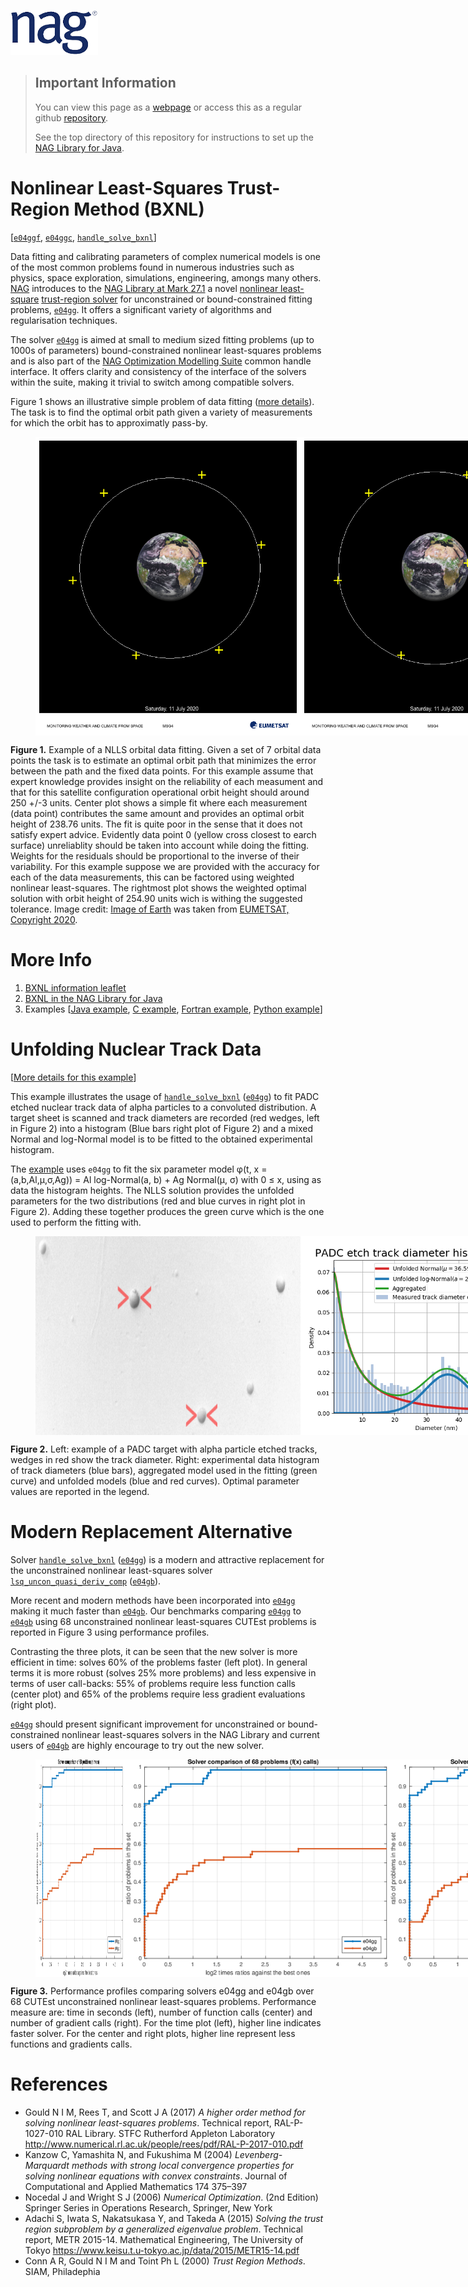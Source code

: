 [![NAG Logo](../nag_logo-removebg.png)](https://www.nag.com)

> ## Important Information
> You can view this page as a [webpage](https://numericalalgorithmsgroup.github.io/NAGJavaExamples/BXNL) or access this as a regular github [repository](https://github.com/numericalalgorithmsgroup/NAGJavaExamples/tree/main/BXNL).
>
>
> See the top directory of this repository for instructions to set up the [NAG Library for Java](https://github.com/numericalalgorithmsgroup/NAGJavaExamples).

# Nonlinear Least-Squares Trust-Region Method (BXNL)

[[`e04ggf`](https://www.nag.co.uk/numeric/nl/nagdoc_latest/flhtml/e04/e04ggf.html), [`e04ggc`](https://www.nag.co.uk/numeric/nl/nagdoc_latest/clhtml/e04/e04ggc.html), [`handle_solve_bxnl`](https://www.nag.co.uk/numeric/py/nagdoc_latest/naginterfaces.library.opt.html#naginterfaces.library.opt.handle_solve_bxnl)]

Data fitting and calibrating parameters of complex numerical models is one of the most common
problems found in numerous industries such as  physics, space exploration, simulations, engineering, amongs many others. 
[NAG](https://www.nag.co.uk/) introduces to the [NAG Library at Mark 27.1](https://www.nag.co.uk/content/nag-library) a novel [nonlinear least-square](https://en.wikipedia.org/wiki/Non-linear_least_squares) [trust-region solver](https://en.wikipedia.org/wiki/Trust_region) for unconstrained or bound-constrained fitting problems, [`e04gg`](https://www.nag.co.uk/numeric/nl/nagdoc_latest/flhtml/e04/e04ggf.html). It offers a significant variety of algorithms and regularisation techniques.

The solver [`e04gg`](https://www.nag.co.uk/numeric/nl/nagdoc_latest/flhtml/e04/e04ggf.html) is aimed at small to medium sized fitting problems (up to 1000s of parameters) bound-constrained nonlinear least-squares problems 
and is also part of the [NAG Optimization Modelling Suite](https://www.nag.co.uk/numeric/nl/nagdoc_latest/flhtml/e04/e04intro.html#optsuite) common handle interface. It offers clarity and consistency of the interface of the solvers within the suite, making it trivial to switch among compatible solvers.

Figure 1 shows an illustrative simple problem of data fitting ([more details](./orbit_ex/Readme.md)). The task is to find the optimal orbit path given a variety of measurements for which the orbit has to approximatly pass-by.

<figure style="display:flex;">
  <img src="./images/est_orbit.png" alt="Optimal orbit from data orbit measurements."/>
  <img src="./images/estw_orbit.png" alt="Weighted optimal orbit from data orbit measurements."/>
</figure>

**Figure 1.** Example of a NLLS orbital data fitting.
 Given a set of 7 orbital data points the task is to estimate an optimal orbit path that minimizes the error between the path and the fixed data points. For this example assume that expert knowledge provides insight on the reliability of each measument and that for this satellite configuration operational orbit height should around 250 +/-3 units. Center plot shows a simple fit where each measurement (data point) contributes the same amount and provides an optimal orbit height of 238.76 units. The fit is quite poor in the sense that it does not satisfy expert advice. Evidently data point 0 (yellow cross closest to earch surface) unreliablity should be taken into account while doing the fitting. Weights for the residuals should be proportional to the inverse of their variability. For this example suppose we are provided with the accuracy for each of the data measurements, this can be factored using weighted nonlinear least-squares. The rightmost plot shows the weighted optimal solution with orbit height of 254.90 units wich is withing the suggested tolerance. Image credit: [Image of Earth](https://pics.eumetsat.int/viewer/index.html) was taken from [EUMETSAT, Copyright 2020](https://pics.eumetsat.int/viewer/index.html#help).
 
 
# More Info
 1. [BXNL information leaflet](https://www.nag.com/content/faster-data-fitting-solver)
 2. [BXNL in the NAG Library for Java](https://www.nag.com/numeric/nl/nagdoc_27.1/flhtml/e04/e04ggf.html)
 3. Examples [[Java example](https://github.com/numericalalgorithmsgroup/NAGJavaExamples/blob/main/simple_examples/source/int32/E04GGJE.java), [C example](https://www.nag.co.uk/numeric/nl/nagdoc_latest/clhtml/e04/e04ggc.html#example), [Fortran example](https://www.nag.co.uk/numeric/nl/nagdoc_latest/flhtml/e04/e04ggf.html#example), [Python example](https://www.nag.co.uk/numeric/py/nagdoc_latest/naginterfaces.library.opt.html#naginterfaces.library.examples.opt.handle_disable_ex.main)]
 
 # Unfolding Nuclear Track Data
 
 [[More details for this example](./simple_BXNL/Readme.md)]

This example illustrates the usage of [`handle_solve_bxnl`](https://www.nag.co.uk/numeric/nl/nagdoc_latest/clhtml/e04/e04ggc.html) ([`e04gg`](https://www.nag.co.uk/numeric/nl/nagdoc_latest/flhtml/e04/e04ggf.html)) to fit PADC
etched nuclear track data of alpha particles to a convoluted distribution. A target
sheet is scanned and track diameters are recorded (red wedges,
left in Figure 2) into a histogram (Blue bars right plot of Figure 2)
and a mixed Normal and log-Normal model is to be fitted
to the obtained experimental histogram. 

The [example](./simple_BXNL/Readme.md) uses `e04gg` to fit the
six parameter model φ(t, x = (a,b,Al,μ,σ,Ag)) = Al log-Normal(a, b) + Ag Normal(μ, σ) with 0 ≤ x,
using as data the histogram heights. The NLLS solution provides the unfolded
parameters for the two distributions (red and blue curves in right plot in Figure 2). 
Adding these together produces the green curve which is the one used to perform the fitting with.

<figure style="display:flex;">
  <img src="./images/tracks.png" alt="PADC etch track diameter histogram unfolding"/>
  <img src="./images/fig-unfolding.png" alt="Experimental histogram of track diameter"/>
</figure>

**Figure 2.** Left: example of a PADC target with alpha 
particle etched tracks, wedges in red show the track diameter. 
Right: experimental data histogram of track diameters (blue bars), 
aggregated model used in the fitting (green curve) and unfolded models (blue and red curves).
Optimal parameter values are reported in the legend.


# Modern Replacement Alternative
Solver [`handle_solve_bxnl`](https://www.nag.co.uk/numeric/nl/nagdoc_latest/clhtml/e04/e04ggc.html) ([`e04gg`](https://www.nag.co.uk/numeric/nl/nagdoc_latest/flhtml/e04/e04ggf.html)) is a modern and attractive replacement for the unconstrained nonlinear least-squares solver [`lsq_uncon_quasi_deriv_comp`](https://www.nag.co.uk/numeric/nl/nagdoc_latest/clhtml/e04/e04gbc.html) ([`e04gb`](https://www.nag.co.uk/numeric/nl/nagdoc_latest/flhtml/e04/e04gbf.html)). 

More recent and modern methods have been incorporated into [`e04gg`](https://www.nag.co.uk/numeric/nl/nagdoc_latest/flhtml/e04/e04ggf.html) making it much faster than [`e04gb`](https://www.nag.co.uk/numeric/nl/nagdoc_latest/flhtml/e04/e04gbf.html). Our benchmarks comparing [`e04gg`](https://www.nag.co.uk/numeric/nl/nagdoc_latest/flhtml/e04/e04ggf.html) to [`e04gb`](https://www.nag.co.uk/numeric/nl/nagdoc_latest/flhtml/e04/e04gbf.html) using 68 unconstrained nonlinear least-squares CUTEst problems is reported in Figure 3 using performance profiles. 

Contrasting the three plots, it can be seen that the new solver is more efficient in time: solves 60%
of the problems faster (left plot). In general terms it is more robust (solves 25% more problems) and less expensive in terms of user call-backs: 55% of problems
require less function calls (center plot) and 65% of the problems require less gradient evaluations (right plot).


[`e04gg`](https://www.nag.co.uk/numeric/nl/nagdoc_latest/flhtml/e04/e04ggf.html) 
should present significant improvement for unconstrained or bound-constrained nonlinear 
least-squares solvers in the NAG Library and current users of [`e04gb`](https://www.nag.co.uk/numeric/nl/nagdoc_latest/flhtml/e04/e04gbf.html) 
are highly encourage to try out the new solver.

<figure style="display:flex;">
  <img src="./images/b-ral_sif-e04gg-e04gb-NT.png" width="33%" alt="Performance Profile (time:seconds)"/>
  <img src="./images/b-ral_sif-e04gg-e04gb-NF.png" alt="Performance Profile (number of function calls)"/>
  <img src="./images/b-ral_sif-e04gg-e04gb-NG.png" alt="Performance Profile (number of gradient calls)"/>
</figure>

**Figure 3.** Performance profiles comparing solvers e04gg and e04gb over 68 CUTEst unconstrained nonlinear least-squares problems.
Performance measure are: time in seconds (left), number of function calls (center) and number of gradient calls
(right). For the time plot (left), higher line indicates faster solver. For the center and right plots, higher line
represent less functions and gradients calls.



# References

 * Gould N I M, Rees T, and Scott J A (2017) _A higher order method for solving nonlinear least-squares problems_. Technical report, RAL-P-1027-010 RAL Library. STFC Rutherford Appleton Laboratory http://www.numerical.rl.ac.uk/people/rees/pdf/RAL-P-2017-010.pdf
 * Kanzow C, Yamashita N, and Fukushima M (2004) _Levenberg-Marquardt methods with strong local convergence properties for solving nonlinear equations with convex constraints_. Journal of Computational and Applied Mathematics 174 375–397
 * Nocedal J and Wright S J (2006) _Numerical Optimization_. (2nd Edition) Springer Series in Operations Research, Springer, New York 
 * Adachi S, Iwata S, Nakatsukasa Y, and Takeda A (2015) _Solving the trust region subproblem by a generalized eigenvalue problem_. Technical report, METR 2015-14. Mathematical Engineering, The University of Tokyo https://www.keisu.t.u-tokyo.ac.jp/data/2015/METR15-14.pdf
 * Conn A R, Gould N I M and Toint Ph L (2000) _Trust Region Methods_. SIAM, Philadephia
